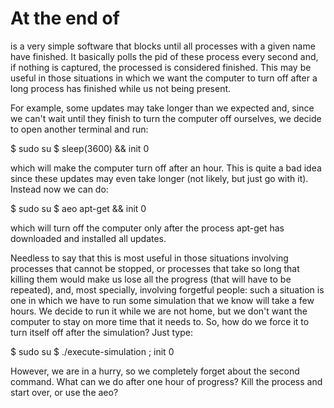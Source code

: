 # At the end of

is a very simple software that blocks until all processes with a given
name have finished. It basically polls the pid of these process every
second and, if nothing is captured, the processed is considered finished.
This may be useful in those situations in which we want the computer to
turn off after a long process has finished while us not being present.

For example, some updates may take longer than we expected and, since we
can't wait until they finish to turn the computer off ourselves, we decide
to open another terminal and run:

$ sudo su
$ sleep(3600) && init 0

which will make the computer turn off after an hour. This is quite a bad
idea since these updates may even take longer (not likely, but just go with
it). Instead now we can do:

$ sudo su
$ aeo apt-get && init 0

which will turn off the computer only after the process apt-get has downloaded
and installed all updates.

Needless to say that this is most useful in those situations involving
processes that cannot be stopped, or processes that take so long that killing
them would make us lose all the progress (that will have to be repeated), and,
most specially, involving forgetful people: such a situation is one in which
we have to run some simulation that we know will take a few hours. We decide
to run it while we are not home, but we don't want the computer to stay on
more time that it needs to. So, how do we force it to turn itself off after
the simulation? Just type:

$ sudo su
$ ./execute-simulation ; init 0

However, we are in a hurry, so we completely forget about the second command.
What can we do after one hour of progress? Kill the process and start over, or
use the aeo?
